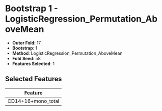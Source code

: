 # Bootstrap 1 - LogisticRegression_Permutation_AboveMean

- **Outer Fold**: 17
- **Bootstrap**: 1
- **Method**: LogisticRegression_Permutation_AboveMean
- **Fold Seed**: 58
- **Features Selected**: 1

## Selected Features

| Feature |
|---------|
| CD14+16+mono_total |
